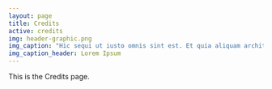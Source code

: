 ```yaml
---
layout: page
title: Credits
active: credits
img: header-graphic.png
img_caption: "Hic sequi ut iusto omnis sint est. Et quia aliquam architecto et vel tempore quibusdam expedita."
img_caption_header: Lorem Ipsum
---
```

This is the Credits page.
